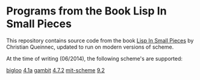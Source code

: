 Programs from the Book Lisp In Small Pieces
===========================================

This repository contains source code from the book [Lisp In Small
Pieces][LiSP] by Christian Queinnec, updated to run on modern versions
of scheme.

At the time of writing (06/2014), the following scheme's are supported:

[bigloo][bigloo] [4.1a][bigloo41a]
[gambit][gambit] [4.7.2][gambit47]
[mit-scheme][mitscheme] [9.2][mitscheme92]


[LiSP]: http://pagesperso-systeme.lip6.fr/Christian.Queinnec/WWW/LiSP.html
[LiSP-2ndEdition]: http://pagesperso-systeme.lip6.fr/Christian.Queinnec/Books/LiSP-2ndEdition-2006Dec11.tgz

[bigloo]: http://www-sop.inria.fr/indes/fp/Bigloo
[bigloo41a]: ftp://ftp-sop.inria.fr/indes/fp/Bigloo/bigloo4.1a-2.tar.gz
[gambit]: http://dynamo.iro.umontreal.ca/wiki/index.php/Main_Page
[gambit47]: http://www.iro.umontreal.ca/~gambit/download/gambit/v4.7/
[mitscheme]: http://www.gnu.org/software/mit-scheme/
[mitscheme92]: http://ftp.gnu.org/gnu/mit-scheme/stable.pkg/9.2/
